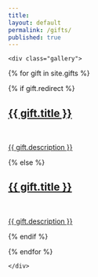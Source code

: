 ```yaml
---
title:
layout: default
permalink: /gifts/
published: true
---
```



<div class="giftContainer">

	<div class="gallery">


  {% for gift in site.gifts %}

  {% if gift.redirect %}
  <div class="giftTile">
          <a href="{{ gift.redirect }}" target="_blank">
          <span>
              <h2>{{ gift.title }}</h2>
              <br/>
              <p>{{ gift.description }}</p>
          </span>
          </a>
  </div>

  {% else %}

  <div class="giftTile">
          <a href="{{ gift.url | prepend: site.url  }}">
          <span>
              <h2>{{ gift.title }}</h2>
              <br/>
              <p>{{ gift.description }}</p>
          </span>
          </a>
  </div>

  {% endif %}

  {% endfor %}

	</div>

</div>
